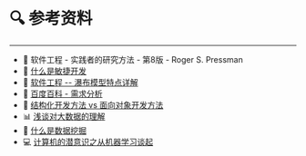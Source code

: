 # 🔍 参考资料

---

- 📕 软件工程 - 实践者的研究方法 - 第8版 - Roger S. Pressman
- 🍲 [什么是敏捷开发](https://www.jianshu.com/p/4e0e64d981c7)
- 🍿 [软件工程 -- 瀑布模型特点详解](https://blog.csdn.net/cold___play/article/details/103009721)
- 📃 [百度百科 - 需求分析](https://baike.baidu.com/item/需求分析/2012709)
- 🌼 [结构化开发方法 vs 面向对象开发方法](https://blog.csdn.net/cruise_h/article/details/19336173?depth_1-utm_source=distribute.pc_relevant.none-task-blog-OPENSEARCH-1&utm_source=distribute.pc_relevant.none-task-blog-OPENSEARCH-1)
- 📊 [浅谈对大数据的理解](https://blog.csdn.net/qq_40402685/article/details/86750861)
- 🐣 [什么是数据挖掘](https://www.jianshu.com/p/59b387dc7b91)
- 💻 [计算机的潜意识之从机器学习谈起](https://www.cnblogs.com/subconscious/p/4107357.html)